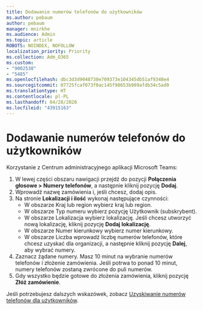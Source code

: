 ```yaml
---
title: Dodawanie numerów telefonów do użytkowników
ms.author: pebaum
author: pebaum
manager: mnirkhe
ms.audience: Admin
ms.topic: article
ROBOTS: NOINDEX, NOFOLLOW
localization_priority: Priority
ms.collection: Adm_O365
ms.custom:
- "9002538"
- "5485"
ms.openlocfilehash: dbc3d3d9048730e709373e104345db51af9348e4
ms.sourcegitcommit: 07725fcaf073f0ac145f98653b989afdb34c5ad0
ms.translationtype: HT
ms.contentlocale: pl-PL
ms.lasthandoff: 04/28/2020
ms.locfileid: "43915163"
---
```

# <a name="adding-phone-numbers-to-users"></a>Dodawanie numerów telefonów do użytkowników

Korzystanie z Centrum administracyjnego aplikacji Microsoft Teams:

1. W lewej części obszaru nawigacji przejdź do pozycji **Połączenia głosowe > Numery telefonów**, a następnie kliknij pozycję **Dodaj**.
2. Wprowadź nazwę zamówienia i, jeśli chcesz, dodaj opis.
3. Na stronie **Lokalizacji i ilość** wykonaj następujące czynności:
    - W obszarze Kraj lub region wybierz kraj lub region.
    - W obszarze Typ numeru wybierz pozycję Użytkownik (subskrybent).
    - W obszarze Lokalizacja wybierz lokalizację. Jeśli chcesz utworzyć nową lokalizację, kliknij pozycję **Dodaj lokalizację**.
    - W obszarze Numer kierunkowy wybierz numer kierunkowy.
    - W obszarze Liczba wprowadź liczbę numerów telefonów, które chcesz uzyskać dla organizacji, a następnie kliknij pozycję **Dalej**, aby wybrać numery.
4. Zaznacz żądane numery. Masz 10 minut na wybranie numerów telefonów i złożenie zamówienia. Jeśli potrwa to ponad 10 minut, numery telefonów zostaną zwrócone do puli numerów.
5. Gdy wszystko będzie gotowe do złożenia zamówienia, kliknij pozycję **Złóż zamówienie**.

Jeśli potrzebujesz dalszych wskazówek, zobacz [Uzyskiwanie numerów telefonów dla użytkowników](https://docs.microsoft.com/microsoftteams/getting-phone-numbers-for-your-users).
